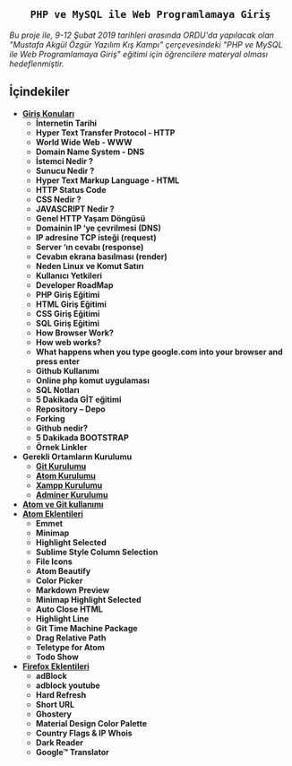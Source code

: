 
<h2 align="center"><code>PHP ve MySQL ile Web Programlamaya Giriş</code></h2>
<i>Bu proje ile, 9-12 Şubat 2019 tarihleri arasında ORDU'da yapılacak olan "Mustafa Akgül Özgür Yazılım Kış Kampı" çerçevesindeki "PHP ve MySQL ile Web Programlamaya Giriş" eğitimi için öğrencilere materyal olması hedeflenmiştir.</i>

## İçindekiler

- **[Giriş Konuları](https://github.com/kemtake/PHP-Egitimi/blob/master/giris.konulari.md)**
  * **İnternetin Tarihi**
  * **Hyper Text Transfer Protocol - HTTP**
  * **World Wide Web - WWW**
  * **Domain Name System - DNS**
  * **İstemci Nedir ?**
  * **Sunucu Nedir ?**
  * **Hyper Text Markup Language - HTML**
  * **HTTP Status Code**
  * **CSS Nedir ?**
  * **JAVASCRIPT Nedir ?**
  * **Genel HTTP Yaşam Döngüsü**
   + **Domainin IP ‘ye çevrilmesi (DNS)**
   + **IP adresine TCP isteği (request)**
   + **Server ‘ın cevabı (response)**
   + **Cevabın ekrana basılması (render)**
  * **Neden Linux ve Komut Satırı**
  * **Kullanıcı Yetkileri**
  * **Developer RoadMap**
  * **PHP Giriş Eğitimi**
  * **HTML Giriş Eğitimi**
  * **CSS Giriş Eğitimi**
  * **SQL Giriş Eğitimi**
  * **How Browser Work?**
  * **How web works?**
  * **What happens when you type google.com into your browser and press enter**
  * **Github Kullanımı**
  * **Online php komut uygulaması**
  * **SQL Notları**
  * **5 Dakikada GİT eğitimi**
   * **Repository – Depo**
   * **Forking**
   * **Github nedir?**
  * **5 Dakikada BOOTSTRAP**
  * **Örnek Linkler**
- **Gerekli Ortamların Kurulumu**
  * **[Git Kurulumu](https://github.com/kemtake/PHP-Egitimi/blob/master/kurulum.git.md)**
  * **[Atom Kurulumu](https://github.com/kemtake/PHP-Egitimi/blob/master/kurulum.atom.md)**
  * **[Xampp Kurulumu](https://github.com/kemtake/PHP-Egitimi/blob/master/kurulum.xampp.md)**
  * **[Adminer Kurulumu](https://github.com/kemtake/PHP-Egitimi/blob/master/kurulum.adminer.md)**
- **[Atom ve Git kullanımı](https://github.com/kemtake/PHP-Egitimi/blob/master/kullan%C4%B1m.atom.git.md)**
- **[Atom Eklentileri](https://github.com/kemtake/PHP-Egitimi/blob/master/eklentiler.atom.md)**
  * **Emmet**
  * **Minimap**
  * **Highlight Selected**
  * **Sublime Style Column  Selection**
  * **File Icons**
  * **Atom Beautify**
  * **Color Picker**
  * **Markdown Preview**
  * **Minimap Highlight Selected**
  * **Auto Close HTML**
  * **Highlight Line**
  * **Git Time Machine Package**
  * **Drag Relative Path**
  * **Teletype for Atom**
  * **Todo Show**
- **[Firefox Eklentileri](https://github.com/kemtake/PHP-Egitimi/blob/master/eklentiler.firefox.md)**
  * **adBlock**
  * **adblock youtube**
  * **Hard Refresh**
  * **Short URL**
  * **Ghostery**
  * **Material Design Color   Palette**
  * **Country Flags & IP Whois**
  * **Dark Reader**
  * **Google™ Translator**
